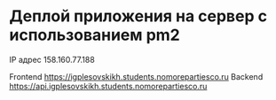 # Деплой приложения на сервер с использованием pm2

IP адрес 158.160.77.188

Frontend https://igplesovskikh.students.nomorepartiesco.ru
Backend https://api.igplesovskikh.students.nomorepartiesco.ru
